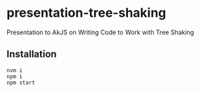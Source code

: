 # presentation-tree-shaking

Presentation to AkJS on Writing Code to Work with Tree Shaking

## Installation

```
nvm i
npm i
npm start
```
